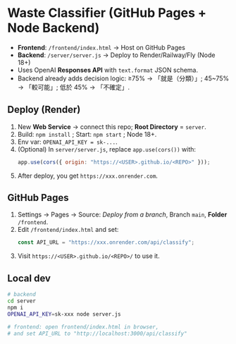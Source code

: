 # Waste Classifier (GitHub Pages + Node Backend)

- **Frontend**: `/frontend/index.html` → Host on GitHub Pages
- **Backend**: `/server/server.js` → Deploy to Render/Railway/Fly (Node 18+)
- Uses OpenAI **Responses API** with `text.format` JSON schema.
- Backend already adds decision logic: ≥75% → 「就是（分類）」; 45~75% → 「較可能」; 低於 45% → 「不確定」.

## Deploy (Render)
1. New **Web Service** → connect this repo; **Root Directory** = `server`.
2. Build: `npm install` ; Start: `npm start` ; Node 18+.
3. Env var: `OPENAI_API_KEY = sk-...`.
4. (Optional) In `server/server.js`, replace `app.use(cors())` with:
   ```js
   app.use(cors({ origin: "https://<USER>.github.io/<REPO>" }));
   ```
5. After deploy, you get `https://xxx.onrender.com`.

## GitHub Pages
1. Settings → Pages → Source: *Deploy from a branch*, Branch `main`, **Folder** `/frontend`.
2. Edit `/frontend/index.html` and set:
   ```js
   const API_URL = "https://xxx.onrender.com/api/classify";
   ```
3. Visit `https://<USER>.github.io/<REPO>/` to use it.

## Local dev
```bash
# backend
cd server
npm i
OPENAI_API_KEY=sk-xxx node server.js

# frontend: open frontend/index.html in browser,
# and set API_URL to "http://localhost:3000/api/classify"
```
